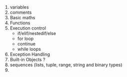 1. variables
2. comments
3. Basic maths
4. Functions
5. Execution control
    - if/elif/nestedif/else
    - for loop
    - continue
    - while loops
6. Exception Handling
7. Built-in Objects ?
8. sequences (lists, tuple, range, string and binary types)
9. 
